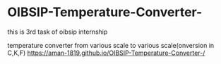 ﻿# OIBSIP-Temperature-Converter-


this is 3rd task of oibsip internship

temperature converter from various scale to various scale(onversion in C,K,F)
https://aman-1819.github.io/OIBSIP-Temperature-Converter-/
